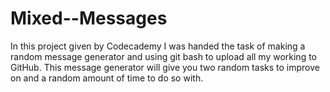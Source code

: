 # Mixed--Messages

In this project given by Codecademy I was handed the task of making a random message generator and using git bash to upload all my working to GitHub.
This message generator will give you two random tasks to improve on and a random amount of time to do so with.